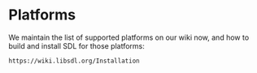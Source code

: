 # Platforms

We maintain the list of supported platforms on our wiki now, and how to
build and install SDL for those platforms:

    https://wiki.libsdl.org/Installation
